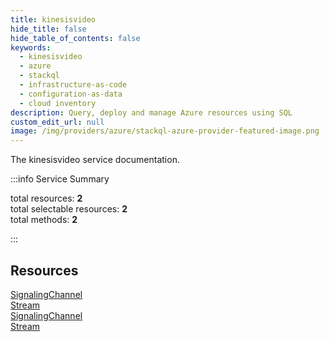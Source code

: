 ```yaml
---
title: kinesisvideo
hide_title: false
hide_table_of_contents: false
keywords:
  - kinesisvideo
  - azure
  - stackql
  - infrastructure-as-code
  - configuration-as-data
  - cloud inventory
description: Query, deploy and manage Azure resources using SQL
custom_edit_url: null
image: /img/providers/azure/stackql-azure-provider-featured-image.png
---
```


The kinesisvideo service documentation.

:::info Service Summary

<div class="row">
<div class="providerDocColumn">
<span>total resources:&nbsp;<b>2</b></span><br />
<span>total selectable resources:&nbsp;<b>2</b></span><br />
<span>total methods:&nbsp;<b>2</b></span><br />
</div>
</div>

:::

## Resources
<div class="row">
<div class="providerDocColumn">
<a href="/providers/azure/kinesisvideo/SignalingChannel/">SignalingChannel</a><br />
<a href="/providers/azure/kinesisvideo/Stream/">Stream</a>
</div>
<div class="providerDocColumn">
<a href="/providers/azure/kinesisvideo/SignalingChannel/">SignalingChannel</a><br />
<a href="/providers/azure/kinesisvideo/Stream/">Stream</a>
</div>
</div>